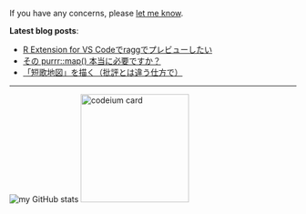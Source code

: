 If you have any concerns, please <a class="text-light" href="https://twitter.com/messages/compose?recipient_id=3237384093">let me know</a>.

**Latest blog posts**:

<!-- BLOG-POST-LIST:START -->
- [R Extension for VS Codeでraggでプレビューしたい](https://zenn.dev/paithiov909/articles/r-with-ragg-in-vscode)
- [その purrr::map&lpar;&rpar; 本当に必要ですか？](https://zenn.dev/paithiov909/articles/purrr-and-vctrs)
- [「短歌地図」を描く（批評とは違う仕方で）](https://lyrikuso.netlify.app/tanka-word2vec/)
<!-- BLOG-POST-LIST:END -->

---

<p align="left">
  <img src="http://github-profile-summary-cards.vercel.app/api/cards/stats?username=paithiov909&theme=default" alt="my GitHub stats" />
  <a href="https://codeium.com/profile/paithiov909" target="_blank" rel="noreferrer"><img src="https://codeium.com/profile/paithiov909/card.png" height="190" alt="codeium card" /></a>
</p>
